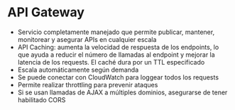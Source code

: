 # API Gateway

- Servicio completamente manejado que permite publicar, mantener, monitorear y asegurar APIs en cualquier escala
- API Caching: aumenta la velocidad de respuesta de los endpoints, lo que ayuda a reducir el número de llamadas al endpoint y mejorar la latencia de los requests. El caché dura por un TTL especificado
- Escala automáticamente según demanda
- Se puede conectar con CloudWatch para loggear todos los requests
- Permite realizar throttling para prevenir ataques
- Si se usan llamadas de AJAX a múltiples dominios, asegurarse de tener habilitado CORS